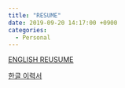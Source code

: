 ```yaml
---
title: "RESUME"
date: 2019-09-20 14:17:00 +0900
categories:
  - Personal
---
```

[ENGLISH REUSUME](/assets/documents/cv_JaeLee_eng.docx)

[한글 이력서](/assets/documents/cv_JaeLee_kor.docx)
